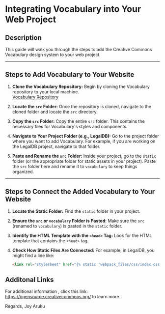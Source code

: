 # Integrating Vocabulary into Your Web Project

## Description
This guide will walk you through the steps to add the Creative Commons Vocabulary design system to your web project.

---

## Steps to Add Vocabulary to Your Website

1. **Clone the Vocabulary Repository:**
   Begin by cloning the Vocabulary repository to your local machine.  
   [Vocabulary Repository](https://github.com/creativecommons/vocabulary)

2. **Locate the `src` Folder:**
   Once the repository is cloned, navigate to the cloned folder and locate the `src` directory.

3. **Copy the `src` Folder:**
   Copy the entire `src` folder. This contains the necessary files for Vocabulary's styles and components.

4. **Navigate to Your Project Folder (e.g., LegalDB):**
   Go to the project folder where you want to add Vocabulary. For example, if you are working on the LegalDB project, navigate to that folder.

5. **Paste and Rename the `src` Folder:**
   Inside your project, go to the `static` folder (or the appropriate folder for static assets in your project). Paste the `src` folder here and rename it to `vocabulary` to keep things organized.

---

## Steps to Connect the Added Vocabulary to Your Website

1. **Locate the Static Folder:**
   Find the `static` folder in your project.

2. **Ensure the `src` or `vocabulary` Folder is Pasted:**
   Make sure the `src` (renamed to `vocabulary`) is pasted in the `static` folder.

3. **Identify the HTML Template with the `<head>` Tag:**
   Look for the HTML template that contains the `<head>` tag.

4. **Check How Static Files Are Connected:**
   For example, in LegalDB, you might find a line like:  
   ```html
   <link rel="stylesheet" href="{% static 'webpack_files/css/index.css' %}" type="text/css">


## Additonal Links
For additional information , click this link: https://opensource.creativecommons.org/ to learn more. 

Regards,
Joy Aruku